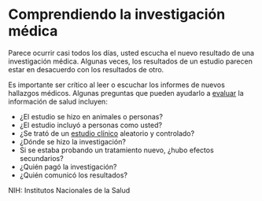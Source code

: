 Comprendiendo la investigación médica
=====================================


Parece ocurrir casi todos los días, usted escucha el nuevo resultado de una investigación médica. Algunas veces, los resultados de un estudio parecen estar en desacuerdo con los resultados de otro.


Es importante ser crítico al leer o escuchar los informes de nuevos hallazgos médicos. Algunas preguntas que pueden ayudarlo a [evaluar](https://medlineplus.gov/spanish/evaluatinghealthinformation.html) la información de salud incluyen:


* ¿El estudio se hizo en animales o personas?
* ¿El estudio incluyó a personas como usted?
* ¿Se trató de un [estudio clínico](https://medlineplus.gov/spanish/clinicaltrials.html) aleatorio y controlado?
* ¿Dónde se hizo la investigación?
* Si se estaba probando un tratamiento nuevo, ¿hubo efectos secundarios?
* ¿Quién pagó la investigación?
* ¿Quién comunicó los resultados?


NIH: Institutos Nacionales de la Salud

